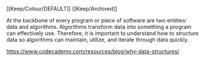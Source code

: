 [[Keep/Colour/DEFAULT]] [[Keep/Archived]] 

At the backbone of every program or piece of software are two entities: data and algorithms. Algorithms transform data into something a program can effectively use. Therefore, it is important to understand how to structure data so algorithms can maintain, utilize, and iterate through data quickly.

https://www.codecademy.com/resources/blog/why-data-structures/





